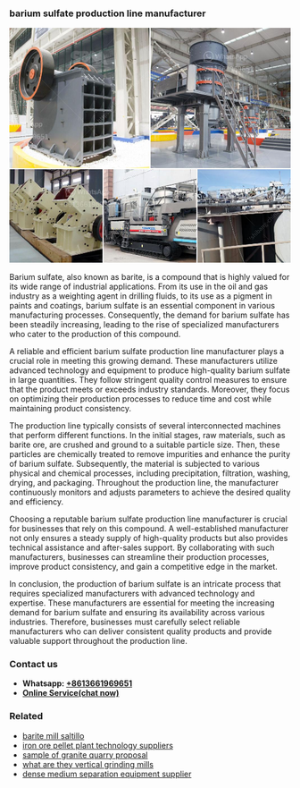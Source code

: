 <h3>barium sulfate production line manufacturer</h3><img src='1702952915.jpg' alt=''><p>Barium sulfate, also known as barite, is a compound that is highly valued for its wide range of industrial applications. From its use in the oil and gas industry as a weighting agent in drilling fluids, to its use as a pigment in paints and coatings, barium sulfate is an essential component in various manufacturing processes. Consequently, the demand for barium sulfate has been steadily increasing, leading to the rise of specialized manufacturers who cater to the production of this compound.</p><p>A reliable and efficient barium sulfate production line manufacturer plays a crucial role in meeting this growing demand. These manufacturers utilize advanced technology and equipment to produce high-quality barium sulfate in large quantities. They follow stringent quality control measures to ensure that the product meets or exceeds industry standards. Moreover, they focus on optimizing their production processes to reduce time and cost while maintaining product consistency.</p><p>The production line typically consists of several interconnected machines that perform different functions. In the initial stages, raw materials, such as barite ore, are crushed and ground to a suitable particle size. Then, these particles are chemically treated to remove impurities and enhance the purity of barium sulfate. Subsequently, the material is subjected to various physical and chemical processes, including precipitation, filtration, washing, drying, and packaging. Throughout the production line, the manufacturer continuously monitors and adjusts parameters to achieve the desired quality and efficiency.</p><p>Choosing a reputable barium sulfate production line manufacturer is crucial for businesses that rely on this compound. A well-established manufacturer not only ensures a steady supply of high-quality products but also provides technical assistance and after-sales support. By collaborating with such manufacturers, businesses can streamline their production processes, improve product consistency, and gain a competitive edge in the market.</p><p>In conclusion, the production of barium sulfate is an intricate process that requires specialized manufacturers with advanced technology and expertise. These manufacturers are essential for meeting the increasing demand for barium sulfate and ensuring its availability across various industries. Therefore, businesses must carefully select reliable manufacturers who can deliver consistent quality products and provide valuable support throughout the production line.</p><h3>Contact us</h3><ul><li><strong>Whatsapp:&nbsp;<a href="https://wa.me/8613661969651">+8613661969651</a></strong></li><li><a href="https://swt.shibang-china.com/?git&amp;zhl&amp;barium sulfate production line manufacturer"><strong>Online Service(chat now)</strong></a></li></ul><h3>Related</h3><ul><li><a href='barite mill saltillo.md'>barite mill saltillo</a></li><li><a href='iron ore pellet plant technology suppliers.md'>iron ore pellet plant technology suppliers</a></li><li><a href='sample of granite quarry proposal.md'>sample of granite quarry proposal</a></li><li><a href='what are they vertical grinding mills.md'>what are they vertical grinding mills</a></li><li><a href='dense medium separation equipment supplier.md'>dense medium separation equipment supplier</a></li></ul>